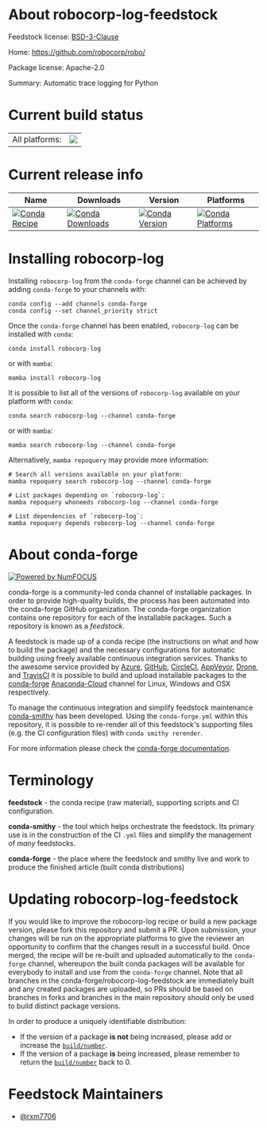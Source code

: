 About robocorp-log-feedstock
============================

Feedstock license: [BSD-3-Clause](https://github.com/conda-forge/robocorp-log-feedstock/blob/main/LICENSE.txt)

Home: https://github.com/robocorp/robo/

Package license: Apache-2.0

Summary: Automatic trace logging for Python

Current build status
====================


<table><tr><td>All platforms:</td>
    <td>
      <a href="https://dev.azure.com/conda-forge/feedstock-builds/_build/latest?definitionId=20198&branchName=main">
        <img src="https://dev.azure.com/conda-forge/feedstock-builds/_apis/build/status/robocorp-log-feedstock?branchName=main">
      </a>
    </td>
  </tr>
</table>

Current release info
====================

| Name | Downloads | Version | Platforms |
| --- | --- | --- | --- |
| [![Conda Recipe](https://img.shields.io/badge/recipe-robocorp--log-green.svg)](https://anaconda.org/conda-forge/robocorp-log) | [![Conda Downloads](https://img.shields.io/conda/dn/conda-forge/robocorp-log.svg)](https://anaconda.org/conda-forge/robocorp-log) | [![Conda Version](https://img.shields.io/conda/vn/conda-forge/robocorp-log.svg)](https://anaconda.org/conda-forge/robocorp-log) | [![Conda Platforms](https://img.shields.io/conda/pn/conda-forge/robocorp-log.svg)](https://anaconda.org/conda-forge/robocorp-log) |

Installing robocorp-log
=======================

Installing `robocorp-log` from the `conda-forge` channel can be achieved by adding `conda-forge` to your channels with:

```
conda config --add channels conda-forge
conda config --set channel_priority strict
```

Once the `conda-forge` channel has been enabled, `robocorp-log` can be installed with `conda`:

```
conda install robocorp-log
```

or with `mamba`:

```
mamba install robocorp-log
```

It is possible to list all of the versions of `robocorp-log` available on your platform with `conda`:

```
conda search robocorp-log --channel conda-forge
```

or with `mamba`:

```
mamba search robocorp-log --channel conda-forge
```

Alternatively, `mamba repoquery` may provide more information:

```
# Search all versions available on your platform:
mamba repoquery search robocorp-log --channel conda-forge

# List packages depending on `robocorp-log`:
mamba repoquery whoneeds robocorp-log --channel conda-forge

# List dependencies of `robocorp-log`:
mamba repoquery depends robocorp-log --channel conda-forge
```


About conda-forge
=================

[![Powered by
NumFOCUS](https://img.shields.io/badge/powered%20by-NumFOCUS-orange.svg?style=flat&colorA=E1523D&colorB=007D8A)](https://numfocus.org)

conda-forge is a community-led conda channel of installable packages.
In order to provide high-quality builds, the process has been automated into the
conda-forge GitHub organization. The conda-forge organization contains one repository
for each of the installable packages. Such a repository is known as a *feedstock*.

A feedstock is made up of a conda recipe (the instructions on what and how to build
the package) and the necessary configurations for automatic building using freely
available continuous integration services. Thanks to the awesome service provided by
[Azure](https://azure.microsoft.com/en-us/services/devops/), [GitHub](https://github.com/),
[CircleCI](https://circleci.com/), [AppVeyor](https://www.appveyor.com/),
[Drone](https://cloud.drone.io/welcome), and [TravisCI](https://travis-ci.com/)
it is possible to build and upload installable packages to the
[conda-forge](https://anaconda.org/conda-forge) [Anaconda-Cloud](https://anaconda.org/)
channel for Linux, Windows and OSX respectively.

To manage the continuous integration and simplify feedstock maintenance
[conda-smithy](https://github.com/conda-forge/conda-smithy) has been developed.
Using the ``conda-forge.yml`` within this repository, it is possible to re-render all of
this feedstock's supporting files (e.g. the CI configuration files) with ``conda smithy rerender``.

For more information please check the [conda-forge documentation](https://conda-forge.org/docs/).

Terminology
===========

**feedstock** - the conda recipe (raw material), supporting scripts and CI configuration.

**conda-smithy** - the tool which helps orchestrate the feedstock.
                   Its primary use is in the construction of the CI ``.yml`` files
                   and simplify the management of *many* feedstocks.

**conda-forge** - the place where the feedstock and smithy live and work to
                  produce the finished article (built conda distributions)


Updating robocorp-log-feedstock
===============================

If you would like to improve the robocorp-log recipe or build a new
package version, please fork this repository and submit a PR. Upon submission,
your changes will be run on the appropriate platforms to give the reviewer an
opportunity to confirm that the changes result in a successful build. Once
merged, the recipe will be re-built and uploaded automatically to the
`conda-forge` channel, whereupon the built conda packages will be available for
everybody to install and use from the `conda-forge` channel.
Note that all branches in the conda-forge/robocorp-log-feedstock are
immediately built and any created packages are uploaded, so PRs should be based
on branches in forks and branches in the main repository should only be used to
build distinct package versions.

In order to produce a uniquely identifiable distribution:
 * If the version of a package **is not** being increased, please add or increase
   the [``build/number``](https://docs.conda.io/projects/conda-build/en/latest/resources/define-metadata.html#build-number-and-string).
 * If the version of a package **is** being increased, please remember to return
   the [``build/number``](https://docs.conda.io/projects/conda-build/en/latest/resources/define-metadata.html#build-number-and-string)
   back to 0.

Feedstock Maintainers
=====================

* [@rxm7706](https://github.com/rxm7706/)


<!-- dummy commit to enable rerendering -->

